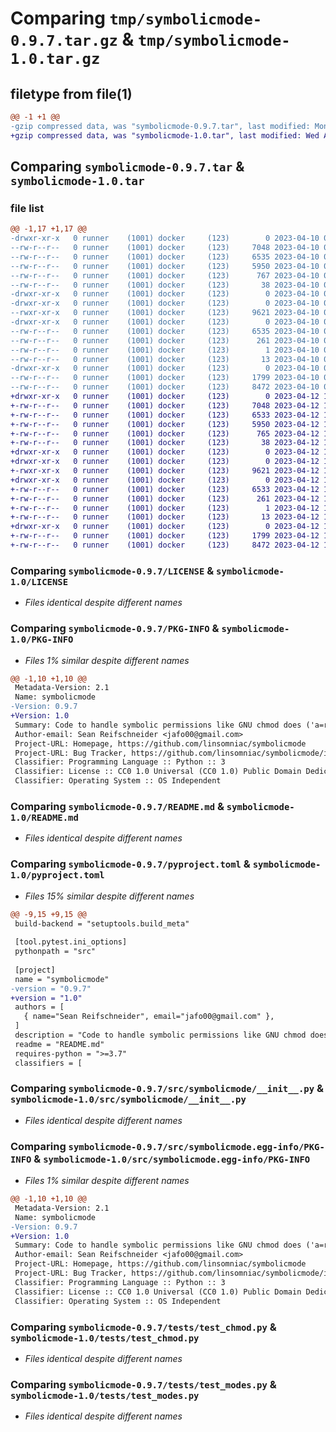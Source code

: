 # Comparing `tmp/symbolicmode-0.9.7.tar.gz` & `tmp/symbolicmode-1.0.tar.gz`

## filetype from file(1)

```diff
@@ -1 +1 @@
-gzip compressed data, was "symbolicmode-0.9.7.tar", last modified: Mon Apr 10 04:11:21 2023, max compression
+gzip compressed data, was "symbolicmode-1.0.tar", last modified: Wed Apr 12 15:00:54 2023, max compression
```

## Comparing `symbolicmode-0.9.7.tar` & `symbolicmode-1.0.tar`

### file list

```diff
@@ -1,17 +1,17 @@
-drwxr-xr-x   0 runner    (1001) docker     (123)        0 2023-04-10 04:11:21.540717 symbolicmode-0.9.7/
--rw-r--r--   0 runner    (1001) docker     (123)     7048 2023-04-10 04:11:08.000000 symbolicmode-0.9.7/LICENSE
--rw-r--r--   0 runner    (1001) docker     (123)     6535 2023-04-10 04:11:21.540717 symbolicmode-0.9.7/PKG-INFO
--rw-r--r--   0 runner    (1001) docker     (123)     5950 2023-04-10 04:11:08.000000 symbolicmode-0.9.7/README.md
--rw-r--r--   0 runner    (1001) docker     (123)      767 2023-04-10 04:11:14.000000 symbolicmode-0.9.7/pyproject.toml
--rw-r--r--   0 runner    (1001) docker     (123)       38 2023-04-10 04:11:21.540717 symbolicmode-0.9.7/setup.cfg
-drwxr-xr-x   0 runner    (1001) docker     (123)        0 2023-04-10 04:11:21.536718 symbolicmode-0.9.7/src/
-drwxr-xr-x   0 runner    (1001) docker     (123)        0 2023-04-10 04:11:21.536718 symbolicmode-0.9.7/src/symbolicmode/
--rwxr-xr-x   0 runner    (1001) docker     (123)     9621 2023-04-10 04:11:08.000000 symbolicmode-0.9.7/src/symbolicmode/__init__.py
-drwxr-xr-x   0 runner    (1001) docker     (123)        0 2023-04-10 04:11:21.540717 symbolicmode-0.9.7/src/symbolicmode.egg-info/
--rw-r--r--   0 runner    (1001) docker     (123)     6535 2023-04-10 04:11:21.000000 symbolicmode-0.9.7/src/symbolicmode.egg-info/PKG-INFO
--rw-r--r--   0 runner    (1001) docker     (123)      261 2023-04-10 04:11:21.000000 symbolicmode-0.9.7/src/symbolicmode.egg-info/SOURCES.txt
--rw-r--r--   0 runner    (1001) docker     (123)        1 2023-04-10 04:11:21.000000 symbolicmode-0.9.7/src/symbolicmode.egg-info/dependency_links.txt
--rw-r--r--   0 runner    (1001) docker     (123)       13 2023-04-10 04:11:21.000000 symbolicmode-0.9.7/src/symbolicmode.egg-info/top_level.txt
-drwxr-xr-x   0 runner    (1001) docker     (123)        0 2023-04-10 04:11:21.540717 symbolicmode-0.9.7/tests/
--rw-r--r--   0 runner    (1001) docker     (123)     1799 2023-04-10 04:11:08.000000 symbolicmode-0.9.7/tests/test_chmod.py
--rw-r--r--   0 runner    (1001) docker     (123)     8472 2023-04-10 04:11:08.000000 symbolicmode-0.9.7/tests/test_modes.py
+drwxr-xr-x   0 runner    (1001) docker     (123)        0 2023-04-12 15:00:54.685901 symbolicmode-1.0/
+-rw-r--r--   0 runner    (1001) docker     (123)     7048 2023-04-12 15:00:44.000000 symbolicmode-1.0/LICENSE
+-rw-r--r--   0 runner    (1001) docker     (123)     6533 2023-04-12 15:00:54.685901 symbolicmode-1.0/PKG-INFO
+-rw-r--r--   0 runner    (1001) docker     (123)     5950 2023-04-12 15:00:44.000000 symbolicmode-1.0/README.md
+-rw-r--r--   0 runner    (1001) docker     (123)      765 2023-04-12 15:00:47.000000 symbolicmode-1.0/pyproject.toml
+-rw-r--r--   0 runner    (1001) docker     (123)       38 2023-04-12 15:00:54.685901 symbolicmode-1.0/setup.cfg
+drwxr-xr-x   0 runner    (1001) docker     (123)        0 2023-04-12 15:00:54.681902 symbolicmode-1.0/src/
+drwxr-xr-x   0 runner    (1001) docker     (123)        0 2023-04-12 15:00:54.681902 symbolicmode-1.0/src/symbolicmode/
+-rwxr-xr-x   0 runner    (1001) docker     (123)     9621 2023-04-12 15:00:44.000000 symbolicmode-1.0/src/symbolicmode/__init__.py
+drwxr-xr-x   0 runner    (1001) docker     (123)        0 2023-04-12 15:00:54.685901 symbolicmode-1.0/src/symbolicmode.egg-info/
+-rw-r--r--   0 runner    (1001) docker     (123)     6533 2023-04-12 15:00:54.000000 symbolicmode-1.0/src/symbolicmode.egg-info/PKG-INFO
+-rw-r--r--   0 runner    (1001) docker     (123)      261 2023-04-12 15:00:54.000000 symbolicmode-1.0/src/symbolicmode.egg-info/SOURCES.txt
+-rw-r--r--   0 runner    (1001) docker     (123)        1 2023-04-12 15:00:54.000000 symbolicmode-1.0/src/symbolicmode.egg-info/dependency_links.txt
+-rw-r--r--   0 runner    (1001) docker     (123)       13 2023-04-12 15:00:54.000000 symbolicmode-1.0/src/symbolicmode.egg-info/top_level.txt
+drwxr-xr-x   0 runner    (1001) docker     (123)        0 2023-04-12 15:00:54.685901 symbolicmode-1.0/tests/
+-rw-r--r--   0 runner    (1001) docker     (123)     1799 2023-04-12 15:00:44.000000 symbolicmode-1.0/tests/test_chmod.py
+-rw-r--r--   0 runner    (1001) docker     (123)     8472 2023-04-12 15:00:44.000000 symbolicmode-1.0/tests/test_modes.py
```

### Comparing `symbolicmode-0.9.7/LICENSE` & `symbolicmode-1.0/LICENSE`

 * *Files identical despite different names*

### Comparing `symbolicmode-0.9.7/PKG-INFO` & `symbolicmode-1.0/PKG-INFO`

 * *Files 1% similar despite different names*

```diff
@@ -1,10 +1,10 @@
 Metadata-Version: 2.1
 Name: symbolicmode
-Version: 0.9.7
+Version: 1.0
 Summary: Code to handle symbolic permissions like GNU chmod does ('a=rx,u+w')
 Author-email: Sean Reifschneider <jafo00@gmail.com>
 Project-URL: Homepage, https://github.com/linsomniac/symbolicmode
 Project-URL: Bug Tracker, https://github.com/linsomniac/symbolicmode/issues
 Classifier: Programming Language :: Python :: 3
 Classifier: License :: CC0 1.0 Universal (CC0 1.0) Public Domain Dedication
 Classifier: Operating System :: OS Independent
```

### Comparing `symbolicmode-0.9.7/README.md` & `symbolicmode-1.0/README.md`

 * *Files identical despite different names*

### Comparing `symbolicmode-0.9.7/pyproject.toml` & `symbolicmode-1.0/pyproject.toml`

 * *Files 15% similar despite different names*

```diff
@@ -9,15 +9,15 @@
 build-backend = "setuptools.build_meta"
 
 [tool.pytest.ini_options]
 pythonpath = "src"
 
 [project]
 name = "symbolicmode"
-version = "0.9.7"
+version = "1.0"
 authors = [
   { name="Sean Reifschneider", email="jafo00@gmail.com" },
 ]
 description = "Code to handle symbolic permissions like GNU chmod does ('a=rx,u+w')"
 readme = "README.md"
 requires-python = ">=3.7"
 classifiers = [
```

### Comparing `symbolicmode-0.9.7/src/symbolicmode/__init__.py` & `symbolicmode-1.0/src/symbolicmode/__init__.py`

 * *Files identical despite different names*

### Comparing `symbolicmode-0.9.7/src/symbolicmode.egg-info/PKG-INFO` & `symbolicmode-1.0/src/symbolicmode.egg-info/PKG-INFO`

 * *Files 1% similar despite different names*

```diff
@@ -1,10 +1,10 @@
 Metadata-Version: 2.1
 Name: symbolicmode
-Version: 0.9.7
+Version: 1.0
 Summary: Code to handle symbolic permissions like GNU chmod does ('a=rx,u+w')
 Author-email: Sean Reifschneider <jafo00@gmail.com>
 Project-URL: Homepage, https://github.com/linsomniac/symbolicmode
 Project-URL: Bug Tracker, https://github.com/linsomniac/symbolicmode/issues
 Classifier: Programming Language :: Python :: 3
 Classifier: License :: CC0 1.0 Universal (CC0 1.0) Public Domain Dedication
 Classifier: Operating System :: OS Independent
```

### Comparing `symbolicmode-0.9.7/tests/test_chmod.py` & `symbolicmode-1.0/tests/test_chmod.py`

 * *Files identical despite different names*

### Comparing `symbolicmode-0.9.7/tests/test_modes.py` & `symbolicmode-1.0/tests/test_modes.py`

 * *Files identical despite different names*

